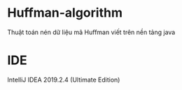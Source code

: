 # Huffman-algorithm
Thuật toán nén dữ liệu mã Huffman viết trên nền tảng java

# IDE
IntelliJ IDEA 2019.2.4 (Ultimate Edition)
